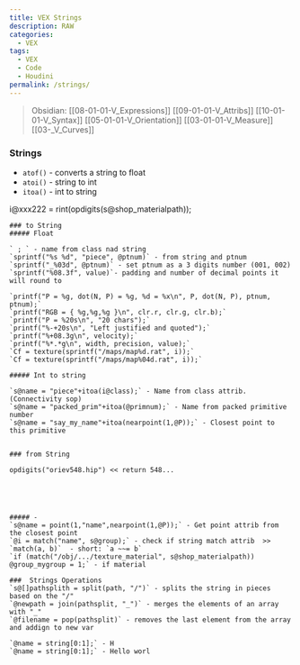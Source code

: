```yaml
---
title: VEX Strings
description: RAW
categories:
  - VEX
tags:
  - VEX
  - Code
  - Houdini
permalink: /strings/
---
```

> Obsidian:  [[08-01-01-V_Expressions]] [[09-01-01-V_Attribs]] [[10-01-01-V_Syntax]] [[05-01-01-V_Orientation]] [[03-01-01-V_Measure]] [[03-_V_Curves]]

### Strings


- `atof()` - converts a string to float
- `atoi()` - string to int
- `itoa()` - int to string



i@xxx222 = rint(opdigits(s@shop_materialpath));


```
### to String
##### Float

` ; ` - name from class nad string    
`sprintf("%s %d", "piece", @ptnum)` - from string and ptnum  
`sprintf("_%03d", @ptnum)` - set ptnum as a 3 digits number (001, 002)    
`sprintf("%08.3f", value)`- padding and number of decimal points it will round to

`printf("P = %g, dot(N, P) = %g, %d = %x\n", P, dot(N, P), ptnum, ptnum);`  
`printf("RGB = { %g,%g,%g }\n", clr.r, clr.g, clr.b);`  
`printf("P = %20s\n", "20 chars");`  
`printf("%-+20s\n", "Left justified and quoted");`  
`printf("%+08.3g\n", velocity);`  
`printf("%*.*g\n", width, precision, value);`  
`Cf = texture(sprintf("/maps/map%d.rat", i));`   
`Cf = texture(sprintf("/maps/map%04d.rat", i));`  

##### Int to string

`s@name = "piece"+itoa(i@class);` - Name from class attrib. (Connectivity sop)   
`s@name = "packed_prim"+itoa(@primnum);` - Name from packed primitive number   
`s@name = "say_my_name"+itoa(nearpoint(1,@P));` - Closest point to this primitive   


### from String

opdigits("oriev548.hip") << return 548...





##### -
`s@name = point(1,"name",nearpoint(1,@P));` - Get point attrib from the closest point   
`@i = match("name", s@group);` - check if string match attrib  >> `match(a, b)`  - short: `a ~~= b`    
`if (match("/obj/.../texture_material", s@shop_materialpath)) @group_mygroup = 1;` - if material

###  Strings Operations
`s@[]pathsplith = split(path, "/")` - splits the string in pieces based on the "/"  
`@newpath = join(pathsplit, "_")` - merges the elements of an array with "_"   
`@filename = pop(pathsplit)` - removes the last element from the array and addign to new var  

`@name = string[0:1];` - H
`@name = string[0:1];` - Hello worl
```
